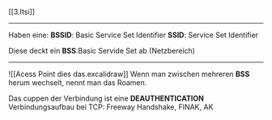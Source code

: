 [[3.Itsi]]
___
Haben eine:
**BSSID**: Basic Service Set Identifier
**SSID**: Service Set Identifier

Diese deckt ein **BSS**:Basic Servide Set ab (Netzbereich)
___
![[Acess Point dies das.excalidraw]]
Wenn man zwischen mehreren **BSS** herum wechselt, nennt man das Roamen.

Das cuppen der Verbindung ist eine **DEAUTHENTICATION**
Verbindungsaufbau bei TCP: Freeway Handshake, FINAK, AK
